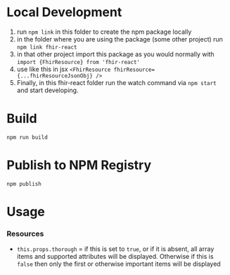 # Local Development
1. run  `npm link` in this folder to create the npm package locally
1. in the folder where you are using the package (some other project) run  `npm link fhir-react`
1. in that other project import this package as you would normally with `import {FhirResource} from 'fhir-react'`
1. use like this in jsx `<FhirResource fhirResource={...fhirResourceJsonObj} />`
1. Finally, in this fhir-react folder run the watch command via `npm start` and start developing.

# Build
`npm run build`

# Publish to NPM Registry
`npm publish`

# Usage

### Resources
- `this.props.thorough` = if this is set to `true`, or if it is absent, all array items and supported attributes will be displayed. Otherwise if this is `false` then only the first or otherwise important items will be displayed
